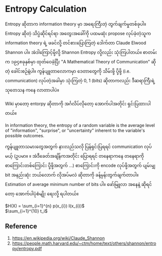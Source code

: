 # Entropy Calculation

Entropy ဆိုတာက information theory မှာ အရေးကြီးတဲ့ တွက်ချက်မှုတစ်ခုပါ။ Entropy ဆိုတဲ့ သိပ္ပံဆိုင်ရင်ရာ အတွေးအခေါ်ကို ပထမဆုံး propose လုပ်ခဲ့တဲ့သူက information theory ရဲ့ ဖခင်လို့ တင်စားပြောကြတဲ့ ဒေါက်တာ Claude Elwood Shannon ပါ။ အဲဒါကြောင့်မို့လို့ Shannon Entropy လို့လည်း သုံးကြပါတယ်။ စာတမ်းက ၁၉၄၈ခုနှစ်မှာ ထုတ်ဝေခဲ့ပြီး "A Mathematical Theory of Communication" ဆိုတဲ့ ခေါင်းစဉ်နဲ့ပါ။ ကွန်ပျူတာလောကမှာ ဒေတာတွေကို သိမ်းဖို့ ပို့ဖို့ (i.e. communication) လုပ်တဲ့အခါမှာ သုံးကြတဲ့ 0, 1 (bits) ဆိုတာကလည်း ဒီဆရာကြီးရဲ့ သုတေသန ကနေ လာတာပါပဲ။     

Wiki မှာတော့ entorpy ဆိုတာကို အင်္ဂလိပ်လိုတော့ အောက်ပါအတိုင်း ရှင်းပြထားပါတယ်။  

In information theory, the entropy of a random variable is the average level of "information", "surprise", or "uncertainty" inherent to the variable's possible outcomes.  

ကွန်ပျူတာသမားတွေအတွက် နားလည်သလို ပြန်ရှင်းပြရရင် communication လုပ်မယ့် (ဥပမာ။ ။ အဲဒီခေတ်အချိန်ကအတိုင်း ပြောရရင် တနေရာကနေ တနေရာကို စာကြောင်းတစ်ကြောင်း ပို့ဖို့အတွက် ...) စာကြောင်းကို encode လုပ်ဖို့အတွက် ပျမ်းမျှ bit အနည်းဆုံး ဘယ်လောက် လိုအပ်မလဲ ဆိုတာကို ခန့်မှန်းတွက်ချက်တာပါ။ Estimation of average minimum number of bits ပါ။ ဖော်မြူလာ အနေနဲ့ ဆိုရင်တော့ အောက်ပါပုံစံမျိုး ရေးလို့ ရပါတယ်။  

$H(X) = \sum_{i=1}^{n} p(x_{i}) I(x_{i})$  
$\sum_{i=1}^{10} t_i$

## Reference

1. https://en.wikipedia.org/wiki/Claude_Shannon
2. https://people.math.harvard.edu/~ctm/home/text/others/shannon/entropy/entropy.pdf

